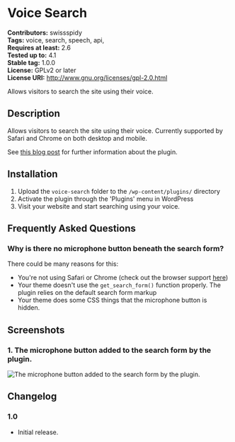 # Voice Search #
**Contributors:** swissspidy  
**Tags:** voice, search, speech, api,  
**Requires at least:** 2.6  
**Tested up to:** 4.1  
**Stable tag:** 1.0.0  
**License:** GPLv2 or later  
**License URI:** http://www.gnu.org/licenses/gpl-2.0.html  

Allows visitors to search the site using their voice.

## Description ##

Allows visitors to search the site using their voice. Currently supported by Safari and Chrome on both desktop and mobile.

See [this blog post](https://spinpress.com/wordpress-web-speech-api/ "Enabling Voice Search in WordPress Using The Web Speech API") for further information about the plugin.

## Installation ##

1. Upload the `voice-search` folder to the `/wp-content/plugins/` directory
1. Activate the plugin through the 'Plugins' menu in WordPress
1. Visit your website and start searching using your voice.

## Frequently Asked Questions ##

### Why is there no microphone button beneath the search form? ###

There could be many reasons for this:

* You're not using Safari or Chrome (check out the browser support [here](http://caniuse.com/#feat=web-speech))
* Your theme doesn't use the `get_search_form()` function properly. The plugin relies on the default search form markup
* Your theme does some CSS things that the microphone button is hidden.

## Screenshots ##

### 1. The microphone button added to the search form by the plugin. ###
![The microphone button added to the search form by the plugin.](http://s.wordpress.org/extend/plugins/voice-search/screenshot-1.png)


## Changelog ##

### 1.0 ###
* Initial release.
